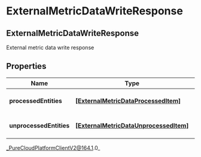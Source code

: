 # ExternalMetricDataWriteResponse

## ExternalMetricDataWriteResponse
External metric data write response

## Properties

|Name | Type | Description | Notes|
|------------ | ------------- | ------------- | -------------|
| **processedEntities** | [**[ExternalMetricDataProcessedItem]**]([ExternalMetricDataProcessedItem]) | The list of processed entities | [optional] |
| **unprocessedEntities** | [**[ExternalMetricDataUnprocessedItem]**]([ExternalMetricDataUnprocessedItem]) | The list of unprocessed entities | [optional] |



_PureCloudPlatformClientV2@164.1.0_

